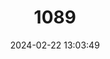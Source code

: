 ---
title: "1089"
category: "Neamblysomus julianae"
draft: false
date: 2024-02-22 13:03:49
languages:
  English: ["Juliana's Golden Mole"]
---